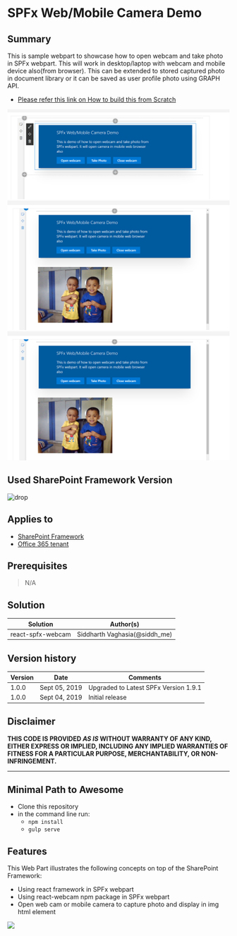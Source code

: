 # SPFx Web/Mobile Camera Demo

## Summary

This is sample webpart to showcase how to open webcam and take photo in SPFx webpart. This will work in desktop/laptop with webcam and mobile device also(from browser). This can be extended to stored captured photo in document library or it can be saved as user profile photo using GRAPH API.

* [Please refer this link on How to build this from Scratch](https://www.c-sharpcorner.com/article/how-to-open-webmobile-camera-and-take-photo-from-spfx-webpart/)

![Options Available](screens/3.png?raw=true "Options Available")
![Opening webcam](screens/4.png?raw=true "Opening webcam")
![Taking photo](screens/4.png?raw=true "Taking photo")

## Used SharePoint Framework Version

![drop](https://img.shields.io/badge/version-1.9.1-green.svg)

## Applies to

* [SharePoint Framework](https://docs.microsoft.com/sharepoint/dev/spfx/sharepoint-framework-overview)
* [Office 365 tenant](https://docs.microsoft.com/sharepoint/dev/spfx/set-up-your-developer-tenant)


## Prerequisites

> N/A

## Solution

Solution|Author(s)
--------|---------
react-spfx-webcam | Siddharth Vaghasia(@siddh_me)

## Version history

Version|Date|Comments
-------|----|--------
1.0.0|Sept 05, 2019|Upgraded to Latest SPFx Version 1.9.1
1.0.0|Sept 04, 2019|Initial release

## Disclaimer

**THIS CODE IS PROVIDED *AS IS* WITHOUT WARRANTY OF ANY KIND, EITHER EXPRESS OR IMPLIED, INCLUDING ANY IMPLIED WARRANTIES OF FITNESS FOR A PARTICULAR PURPOSE, MERCHANTABILITY, OR NON-INFRINGEMENT.**

---

## Minimal Path to Awesome

* Clone this repository
* in the command line run:
  * `npm install`
  * `gulp serve`


## Features

This Web Part illustrates the following concepts on top of the SharePoint Framework:

* Using react framework in SPFx webpart
* Using react-webcam npm package in SPFx webpart
* Open web cam or mobile camera to capture photo and display in img html element

<img src="https://telemetry.sharepointpnp.com/sp-dev-fx-webparts/samples/react-spfx-webcam" />